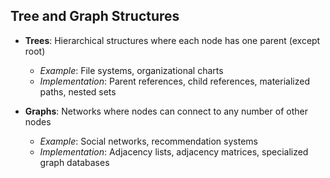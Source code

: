 ## Tree and Graph Structures

* **Trees**: Hierarchical structures where each node has one parent (except root)
    * *Example*: File systems, organizational charts
    * *Implementation*: Parent references, child references, materialized paths, nested sets

* **Graphs**: Networks where nodes can connect to any number of other nodes
    * *Example*: Social networks, recommendation systems
    * *Implementation*: Adjacency lists, adjacency matrices, specialized graph databases